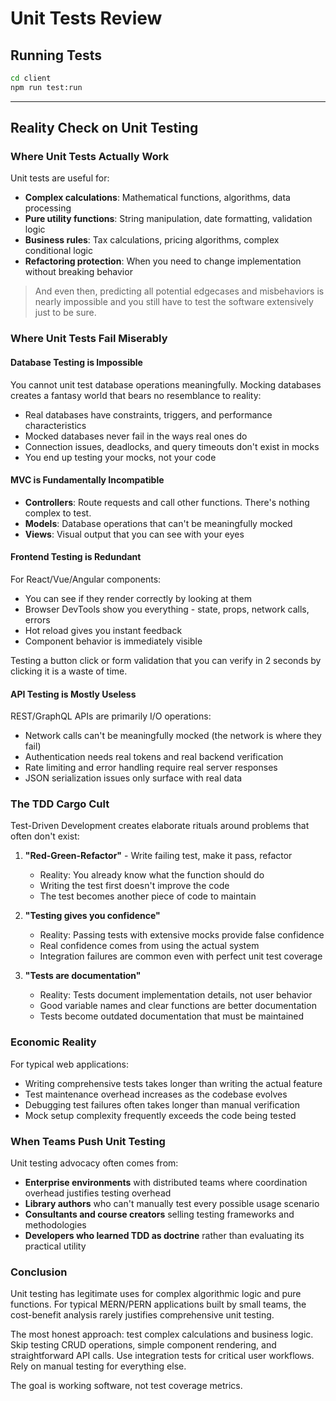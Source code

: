 # Unit Tests Review

## Running Tests
```bash
cd client
npm run test:run
```

---

## Reality Check on Unit Testing

### Where Unit Tests Actually Work

Unit tests are useful for:
- **Complex calculations**: Mathematical functions, algorithms, data processing
- **Pure utility functions**: String manipulation, date formatting, validation logic  
- **Business rules**: Tax calculations, pricing algorithms, complex conditional logic
- **Refactoring protection**: When you need to change implementation without breaking behavior

> And even then, predicting all potential edgecases and misbehaviors is nearly impossible and you still have to test the software extensively just to be sure.

### Where Unit Tests Fail Miserably

#### Database Testing is Impossible
You cannot unit test database operations meaningfully. Mocking databases creates a fantasy world that bears no resemblance to reality:
- Real databases have constraints, triggers, and performance characteristics
- Mocked databases never fail in the ways real ones do
- Connection issues, deadlocks, and query timeouts don't exist in mocks
- You end up testing your mocks, not your code

#### MVC is Fundamentally Incompatible
- **Controllers**: Route requests and call other functions. There's nothing complex to test.
- **Models**: Database operations that can't be meaningfully mocked
- **Views**: Visual output that you can see with your eyes

#### Frontend Testing is Redundant
For React/Vue/Angular components:
- You can see if they render correctly by looking at them
- Browser DevTools show you everything - state, props, network calls, errors
- Hot reload gives you instant feedback
- Component behavior is immediately visible

Testing a button click or form validation that you can verify in 2 seconds by clicking it is a waste of time.

#### API Testing is Mostly Useless
REST/GraphQL APIs are primarily I/O operations:
- Network calls can't be meaningfully mocked (the network is where they fail)
- Authentication needs real tokens and real backend verification
- Rate limiting and error handling require real server responses
- JSON serialization issues only surface with real data

### The TDD Cargo Cult

Test-Driven Development creates elaborate rituals around problems that often don't exist:

1. **"Red-Green-Refactor"** - Write failing test, make it pass, refactor
   - Reality: You already know what the function should do
   - Writing the test first doesn't improve the code
   - The test becomes another piece of code to maintain

2. **"Testing gives you confidence"**
   - Reality: Passing tests with extensive mocks provide false confidence
   - Real confidence comes from using the actual system
   - Integration failures are common even with perfect unit test coverage

3. **"Tests are documentation"**
   - Reality: Tests document implementation details, not user behavior
   - Good variable names and clear functions are better documentation
   - Tests become outdated documentation that must be maintained

### Economic Reality

For typical web applications:
- Writing comprehensive tests takes longer than writing the actual feature
- Test maintenance overhead increases as the codebase evolves
- Debugging test failures often takes longer than manual verification
- Mock setup complexity frequently exceeds the code being tested

### When Teams Push Unit Testing

Unit testing advocacy often comes from:
- **Enterprise environments** with distributed teams where coordination overhead justifies testing overhead
- **Library authors** who can't manually test every possible usage scenario
- **Consultants and course creators** selling testing frameworks and methodologies
- **Developers who learned TDD as doctrine** rather than evaluating its practical utility

### Conclusion

Unit testing has legitimate uses for complex algorithmic logic and pure functions. For typical MERN/PERN applications built by small teams, the cost-benefit analysis rarely justifies comprehensive unit testing.

The most honest approach: test complex calculations and business logic. Skip testing CRUD operations, simple component rendering, and straightforward API calls. Use integration tests for critical user workflows. Rely on manual testing for everything else.

The goal is working software, not test coverage metrics.